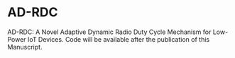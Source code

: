# AD-RDC
AD-RDC: A Novel Adaptive Dynamic Radio Duty Cycle Mechanism for Low-Power IoT Devices.
 Code will be available after the publication of this Manuscript.
